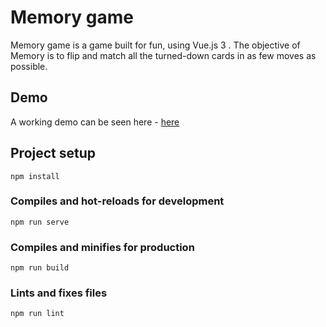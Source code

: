 # Memory game

Memory game is a game built for fun, using Vue.js 3 . The objective of Memory is to flip and match all the turned-down cards in as few moves as possible.

## Demo

A working demo can be seen here - [here](https://vue3cardmemory.netlify.app/)

## Project setup

```
npm install
```

### Compiles and hot-reloads for development

```
npm run serve
```

### Compiles and minifies for production

```
npm run build
```

### Lints and fixes files

```
npm run lint
```
